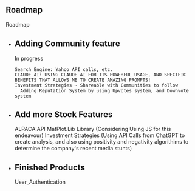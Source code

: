 
## Roadmap


Roadmap

- Adding Community feature
    - 
    In progress 
    
      Search Engine: Yahoo API calls, etc.
      CLAUDE AI: USING CLAUDE AI FOR ITS POWERFUL USAGE, AND SPECIFIC BENEFITS THAT ALLOWS ME TO CREATE AMAZING PROMPTS!
      Investment Strategies ~ Shareable with Communities to follow
        Adding Reputation System by using Upvotes system, and Downvote system
    

- Add more Stock Features
    -
    ALPACA API
    MatPlot.Lib Library (Considering Using JS for this endeavour)
    Investment Strategies (Using API Calls from ChatGPT to create analysis, and also using positivity and negativity algorithims to determine the company's recent media stunts)
    

-  Finished Products
    - 
    User_Authentication

